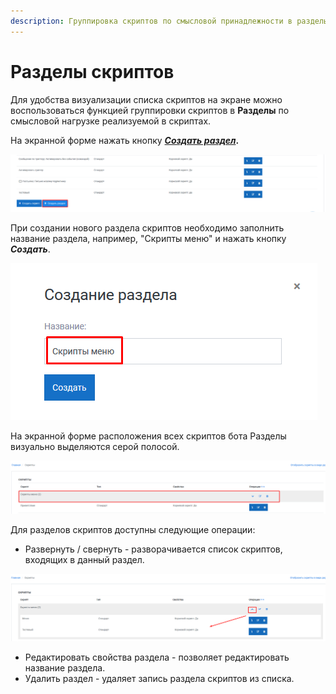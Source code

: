 ```yaml
---
description: Группировка скриптов по смысловой принадлежности в разделы.
---
```


# Разделы скриптов

Для удобства визуализации списка скриптов на экране можно воспользоваться функцией группировки скриптов в **Разделы** по смысловой нагрузке реализуемой в скриптах.

На экранной форме нажать кнопку [_**Создать раздел**_](https://app.metabot24.com/script-section/create)**.**

![](../../.gitbook/assets/izobrazhenie%20%2823%29.png)

При создании  нового раздела скриптов необходимо заполнить название раздела, например, "Скрипты меню" и нажать кнопку _**Создать**_.

![](../../.gitbook/assets/izobrazhenie%20%2814%29.png)

На экранной форме расположения всех скриптов бота Разделы визуально выделяются серой полосой.

![](../../.gitbook/assets/izobrazhenie%20%28295%29.png)

Для разделов скриптов доступны следующие операции:

* Развернуть / свернуть - разворачивается список скриптов, входящих в данный раздел.

![](../../.gitbook/assets/izobrazhenie%20%2873%29.png)

* Редактировать свойства раздела - позволяет редактировать название раздела.
* Удалить раздел - удаляет запись раздела скриптов из списка.

